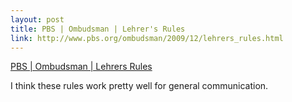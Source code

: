 ```yaml
--- 
layout: post
title: PBS | Ombudsman | Lehrer's Rules
link: http://www.pbs.org/ombudsman/2009/12/lehrers_rules.html
---
```

<a href=
"http://www.pbs.org/ombudsman/2009/12/lehrers_rules.html">PBS |
Ombudsman | Lehrers Rules</a><br>

<p>I think these rules work pretty well for general
communication.</p>
